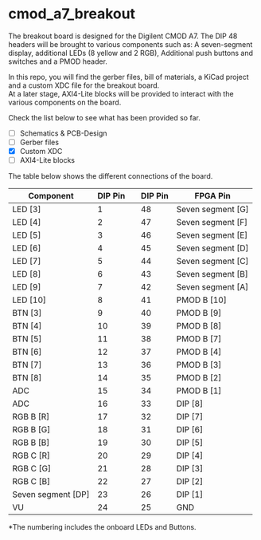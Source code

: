 # cmod_a7_breakout
The breakout board is designed for the Digilent CMOD A7. The DIP 48 headers will be brought to various components such as:  A seven-segment display, additional LEDs (8 yellow and 2 RGB), Additional push buttons and switches and a PMOD header.  

In this repo, you will find the gerber files, bill of materials, a KiCad project and a custom XDC file for the breakout board.  
At a later stage, AXI4-Lite blocks will be provided to interact with the various components on the board.

Check the list below to see what has been provided so far.
    
- [ ] Schematics & PCB-Design
- [ ] Gerber files
- [x] Custom XDC
- [ ] AXI4-Lite blocks

The table below shows the different connections of the board.

| Component             | DIP Pin |     | DIP Pin | FPGA Pin          |
|-----------------------|---------|-----|---------|-------------------|
| LED [3]               | 1       |     | 48      | Seven segment [G] |
| LED [4]               | 2       |     | 47      | Seven segment [F] |
| LED [5]               | 3       |     | 46      | Seven segment [E] |
| LED [6]               | 4       |     | 45      | Seven segment [D] |
| LED [7]               | 5       |     | 44      | Seven segment [C] |
| LED [8]               | 6       |     | 43      | Seven segment [B] |
| LED [9]               | 7       |     | 42      | Seven segment [A] |
| LED [10]              | 8       |     | 41      | PMOD B [10]       |
| BTN [3]               | 9       |     | 40      | PMOD B [9]        |
| BTN [4]               | 10      |     | 39      | PMOD B [8]        |
| BTN [5]               | 11      |     | 38      | PMOD B [7]        |
| BTN [6]               | 12      |     | 37      | PMOD B [4]        |
| BTN [7]               | 13      |     | 36      | PMOD B [3]        |
| BTN [8]               | 14      |     | 35      | PMOD B [2]        |
| ADC                   | 15      |     | 34      | PMOD B [1]        |
| ADC                   | 16      |     | 33      | DIP [8]           |
| RGB B [R]             | 17      |     | 32      | DIP [7]           |
| RGB B [G]             | 18      |     | 31      | DIP [6]           |
| RGB B [B]             | 19      |     | 30      | DIP [5]           |
| RGB C [R]             | 20      |     | 29      | DIP [4]           |
| RGB C [G]             | 21      |     | 28      | DIP [3]           |
| RGB C [B]             | 22      |     | 27      | DIP [2]           |
| Seven segment [DP]    | 23      |     | 26      | DIP [1]           |
| VU                    | 24      |     | 25      | GND               |

*The numbering includes the onboard LEDs and Buttons.
